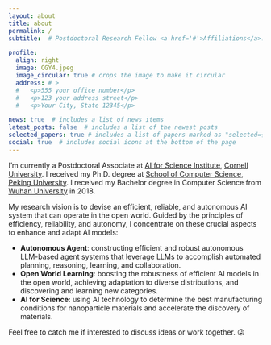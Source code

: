 ```yaml
---
layout: about
title: about
permalink: /
subtitle:  # Postdoctoral Research Fellow <a href='#'>Affiliations</a>. Address. Contacts. Moto. Etc.

profile:
  align: right
  image: CGY4.jpeg
  image_circular: true # crops the image to make it circular
  address: # >
  #   <p>555 your office number</p>
  #   <p>123 your address street</p>
  #   <p>Your City, State 12345</p>

news: true  # includes a list of news items
latest_posts: false  # includes a list of the newest posts
selected_papers: true # includes a list of papers marked as "selected={true}"
social: true  # includes social icons at the bottom of the page
---
```


I’m currently a Postdoctoral Associate at [AI for Science Institute](https://science.ai.cornell.edu/), [Cornell University](https://www.cornell.edu/). I received my Ph.D. degree at [School of Computer Science](https://cs.pku.edu.cn/), [Peking University](https://www.pku.edu.cn). I received my Bachelor degree in Computer Science from [Wuhan University](https://www.whu.edu.cn/) in 2018.

My research vision is to devise an efficient, reliable, and autonomous AI system that can operate in the open world. Guided by the principles of efficiency, reliability, and autonomy, I concentrate on these crucial aspects to enhance and adapt AI models: 
- __Autonomous Agent__: constructing efficient and robust autonomous LLM-based agent systems that leverage LLMs to accomplish automated planning, reasoning, learning, and collaboration.
- __Open World Learning__: boosting the robustness of efficient AI models in the open world, achieving adaptation to diverse distributions, and discovering and learning new categories. 
- __AI for Science__: using AI technology to determine the best manufacturing conditions for nanoparticle materials and accelerate the discovery of materials.

Feel free to catch me if interested to discuss ideas or work together. 😜
